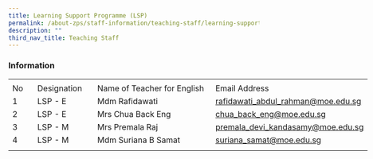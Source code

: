 ```yaml
---
title: Learning Support Programme (LSP)
permalink: /about-zps/staff-information/teaching-staff/learning-support-programme-lsp/
description: ""
third_nav_title: Teaching Staff
---
```

### **Information**
<table style="border-collapse:
 collapse;width:541pt" width="720" cellspacing="0" cellpadding="0" border="0"><colgroup><col style="mso-width-source:userset;mso-width-alt:1462;width:30pt" width="40"> <col style="mso-width-source:userset;mso-width-alt:4022;width:83pt" width="110"> <col style="mso-width-source:userset;mso-width-alt:10422;width:214pt" width="285"> <col style="mso-width-source:userset;mso-width-alt:10422;width:214pt" width="285"></colgroup><tbody><tr style="mso-height-source:userset;height:5.25pt" height="7"><td style="height:5.25pt;width:30pt" width="40" class="xl67" height="7"></td><td style="width:83pt" width="110" class="xl67"></td><td style="width:214pt" width="285" class="xl66"></td><td style="width:214pt" width="285" class="xl68"></td></tr><tr style="height:15.75pt" height="21"><td style="height:15.75pt" class="xl69" height="21">No</td><td class="xl69">Designation</td><td style="border-left:none" class="xl70">Name of Teacher for English</td><td style="border-left:none" class="xl71">Email Address</td></tr><tr style="height:15.75pt" height="21"><td style="height:15.75pt" class="xl67" height="21">1</td><td class="xl67">LSP - E</td><td style="border-top:none;width:214pt" width="285" class="xl72">Mdm Rafidawati</td><td style="border-top:none;border-left:none" class="xl74"><a href="mailto:rafidawati_abdul_rahman@moe.edu.sg">rafidawati_abdul_rahman@moe.edu.sg</a></td></tr><tr style="height:15.75pt" height="21"><td style="height:15.75pt" class="xl67" height="21">2</td><td class="xl67">LSP - E</td><td style="border-top:none;width:214pt" width="285" class="xl73">Mrs Chua Back Eng</td><td style="border-top:none;border-left:none" class="xl74"><a href="mailto:chua_back_eng@moe.edu.sg">chua_back_eng@moe.edu.sg</a></td></tr><tr style="height:15.75pt" height="21"><td style="height:15.75pt" class="xl67" height="21">3</td><td class="xl67">LSP - M</td><td style="border-top:none;width:214pt" width="285" class="xl73">Mrs Premala Raj</td><td style="border-top:none;border-left:none" class="xl74"><a href="mailto:premala_devi_kandasamy@moe.edu.sg">premala_devi_kandasamy@moe.edu.sg</a></td></tr><tr style="height:15.75pt" height="21"><td style="height:15.75pt" class="xl67" height="21">4</td><td class="xl67">LSP - M</td><td style="border-top:none;width:214pt" width="285" class="xl73">Mdm Suriana B Samat</td><td style="border-top:none;border-left:none" class="xl74"><a href="mailto:suriana_samat@moe.edu.sg">suriana_samat@moe.edu.sg</a></td></tr><tr style="mso-height-source:userset;height:5.25pt" height="7"><td style="height:5.25pt" class="xl67" height="7"></td><td class="xl67"></td><td class="xl66"></td><td class="xl68"></td></tr></tbody></table>